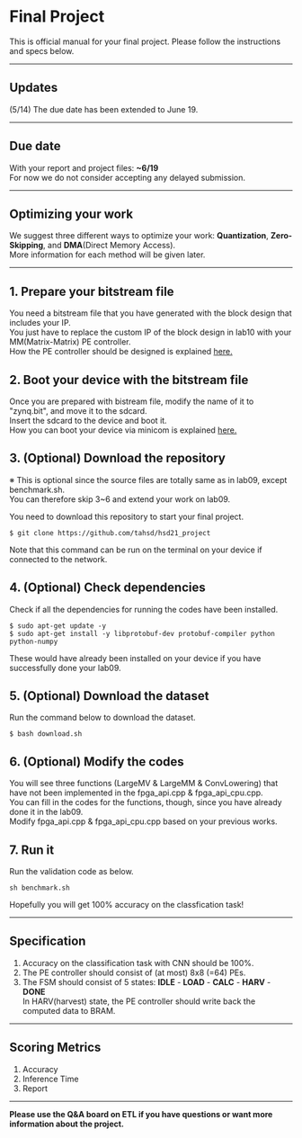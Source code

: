# Final Project 
This is official manual for your final project.
Please follow the instructions and specs below.

---
## Updates 
(5/14) The due date has been extended to June 19.

---

## Due date
With your report and project files: **~6/19**  
For now we do not consider accepting any delayed submission.

---

## Optimizing your work
We suggest three different ways to optimize your work: **Quantization**, **Zero-Skipping**, and **DMA**(Direct Memory Access).  
More information for each method will be given later.

---
## 1. Prepare your bitstream file
You need a bitstream file that you have generated with the block design that includes your IP.  
You just have to replace the custom IP of the block design in lab10 with your MM(Matrix-Matrix) PE controller.  
How the PE controller should be designed is explained [here.](http://etl.snu.ac.kr/mod/ubboard/article.php?id=1413711&bwid=2502253)  



## 2. Boot your device with the bitstream file
Once you are prepared with bistream file, modify the name of it to "zynq.bit", and move it to the sdcard.  
Insert the sdcard to the device and boot it.  
How you can boot your device via minicom is explained [here.](http://etl.snu.ac.kr/mod/ubboard/article.php?id=1413711&bwid=2500892)

  
## 3. (Optional) Download the repository 
※ This is optional since the source files are totally same as in lab09, except benchmark.sh.  
You can therefore skip 3~6 and extend your work on lab09.  
  
You need to download this repository to start your final project.  
```
$ git clone https://github.com/tahsd/hsd21_project  
```
Note that this command can be run on the terminal on your device if connected to the network.  

## 4. (Optional) Check dependencies 
Check if all the dependencies for running the codes have been installed.
```
$ sudo apt-get update -y
$ sudo apt-get install -y libprotobuf-dev protobuf-compiler python python-numpy
```
These would have already been installed on your device if you have successfully done your lab09.

## 5. (Optional) Download the dataset 
Run the command below to download the dataset.
```
$ bash download.sh
```

## 6. (Optional) Modify the codes
You will see three functions (LargeMV & LargeMM & ConvLowering) that have not been implemented in the fpga_api.cpp & fpga_api_cpu.cpp.  
You can fill in the codes for the functions, though, since you have already done it in the lab09.  
Modify fpga_api.cpp & fpga_api_cpu.cpp based on your previous works.  

## 7. Run it
Run the validation code as below.
```
sh benchmark.sh
```
Hopefully you will get 100% accuracy on the classfication task!

---
## Specification
1. Accuracy on the classification task with CNN should be 100%. 
2. The PE controller should consist of (at most) 8x8 (=64) PEs.
3. The FSM should consist of 5 states: **IDLE** - **LOAD** - **CALC** - **HARV** - **DONE**  
In HARV(harvest) state, the PE controller should write back the computed data to BRAM.

---
## Scoring Metrics
1. Accuracy
2. Inference Time 
3. Report

---
**Please use the Q&A board on ETL if you have questions or want more information about the project.**  




